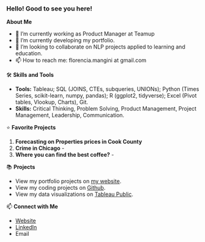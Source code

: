 ### Hello! Good to see you here!

**About Me**
 
- 🔭 I’m currently working as Product Manager at Teamup
- 🌱 I’m currently developing my portfolio.
- 👯 I’m looking to collaborate on NLP projects applied to learning and education.
- 📫 How to reach me: florencia.mangini at gmail.com


🛠 **Skills and Tools**

- **Tools:** Tableau; SQL (JOINS, CTEs, subqueries, UNIONs); Python (Times Series, scikit-learn, numpy, pandas); R (ggplot2, tidyverse); Excel (Pivot tables, Vlookup, Charts), Git.
- **Skills:** Critical Thinking, Problem Solving, Product Management, Project Management, Leadership, Communication.


⭐ **Favorite Projects**

1. **Forecasting on Properties prices in Cook County** 
2. **Crime in Chicago** - 
3. **Where you can find the best coffee?** - 



📚 **Projects**

- View my portfolio projects on [my website](#).
- View my coding projects on [Github](#).
- View my data visualizations on [Tableau Public](#).
 
📫 **Connect with Me**

- [Website](#)
- [LinkedIn](#)
- Email
